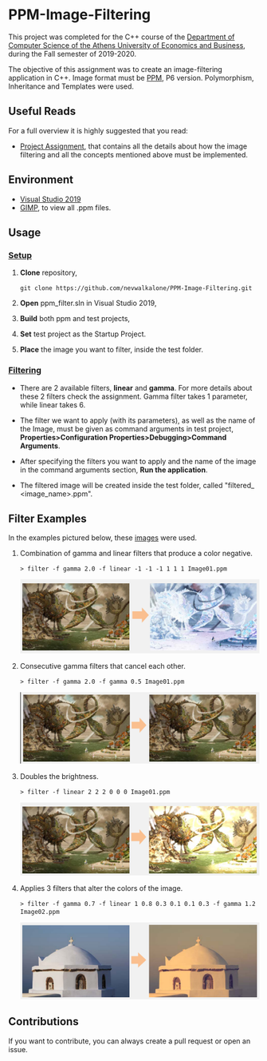 # PPM-Image-Filtering

This project was completed for the C++ course of the [Department of Computer Science of the Athens University of Economics and Business](https://www.dept.aueb.gr/el/cs), during the Fall semester of 2019-2020.

The objective of this assignment was to create an image-filtering application in C++. Image format must be [PPM](http://paulbourke.net/dataformats/ppm/), P6 version. Polymorphism, Inheritance and Templates were used.

## Useful Reads

For a full overview it is highly suggested that you read:

- [Project Assignment](assignment/CPP2019_Assignment.pdf), that contains all the details about how the image filtering and all the concepts mentioned above must be implemented.

## Environment

- [Visual Studio 2019](https://visualstudio.microsoft.com/vs/)
- [GIMP](https://www.gimp.org/), to view all .ppm files.

## Usage

### <ins>Setup</ins>

1. **Clone** repository,

   ```console
   git clone https://github.com/nevwalkalone/PPM-Image-Filtering.git
   ```

2. **Open** ppm_filter.sln in Visual Studio 2019,
3. **Build** both ppm and test projects,
4. **Set** test project as the Startup Project.
5. **Place** the image you want to filter, inside the test folder.

### <ins>Filtering</ins>

- There are 2 available filters, **linear** and **gamma**. For more details about these 2 filters check the assignment. Gamma filter takes 1 parameter, while linear takes 6.

- The filter we want to apply (with its parameters), as well as the name of the Image, must be given as command arguments in test project, **Properties>Configuration Properties>Debugging>Command Arguments**.

- After specifying the filters you want to apply and the name of the image in the command arguments section, **Run the application**.

- The filtered image will be created inside the test folder, called "filtered\_ <image_name>.ppm".

## Filter Examples

In the examples pictured below, these [images](https://drive.google.com/file/d/1SxqzgI6JMyyR08FwlrOOSCOoM13CMs0H/view?usp=sharing) were used.

1. Combination of gamma and linear filters that produce a color negative.

   ```console
   > filter -f gamma 2.0 -f linear -1 -1 -1 1 1 1 Image01.ppm
   ```

   ![enall](img/gamma-linear.png)

2. Consecutive gamma filters that cancel each other.

   ```console
   > filter -f gamma 2.0 -f gamma 0.5 Image01.ppm
   ```

   ![enall](img/gamma-gamma.png)

3. Doubles the brightness.

   ```console
   > filter -f linear 2 2 2 0 0 0 Image01.ppm
   ```

   ![enall](img/linear.png)

4. Applies 3 filters that alter the colors of the image.

   ```console
   > filter -f gamma 0.7 -f linear 1 0.8 0.3 0.1 0.1 0.3 -f gamma 1.2 Image02.ppm
   ```

   ![enall](img/gamma-linear-gamma.png)
   
## Contributions

If you want to contribute, you can always create a pull request or open an issue.


